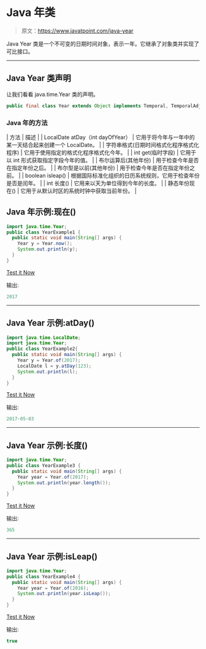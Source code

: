 # Java 年类

> 原文：<https://www.javatpoint.com/java-year>

Java Year 类是一个不可变的日期时间对象，表示一年。它继承了对象类并实现了可比接口。

* * *

## Java Year 类声明

让我们看看 java.time.Year 类的声明。

```java
public final class Year extends Object implements Temporal, TemporalAdjuster, Comparable<Year>, Serializable

```

### Java 年的方法

| 方法 | 描述 |
| LocalDate atDay（int dayOfYear） | 它用于将今年与一年中的某一天结合起来创建一个 LocalDate。 |
| 字符串格式(日期时间格式化程序格式化程序) | 它用于使用指定的格式化程序格式化今年。 |
| int get(临时字段) | 它用于以 int 形式获取指定字段今年的值。 |
| 布尔运算后(其他年份) | 用于检查今年是否在指定年份之后。 |
| 布尔型是以前(其他年份) | 用于检查今年是否在指定年份之前。 |
| boolean isleap() | 根据国际标准化组织的日历系统规则，它用于检查年份是否是闰年。 |
| int 长度() | 它用来以天为单位得到今年的长度。 |
| 静态年份现在() | 它用于从默认时区的系统时钟中获取当前年份。 |

## Java 年示例:现在()

```java
import java.time.Year;
public class YearExample1 {
  public static void main(String[] args) {
    Year y = Year.now();
    System.out.println(y);
  }
}

```

[Test it Now](https://compiler.javatpoint.com/opr/test.jsp?filename=YearExample1)

输出:

```java
2017

```

* * *

## Java Year 示例:atDay()

```java
import java.time.LocalDate;
import java.time.Year;
public class YearExample2{
  public static void main(String[] args) {
    Year y = Year.of(2017);
    LocalDate l = y.atDay(123);
    System.out.println(l);
  }
}

```

[Test it Now](https://compiler.javatpoint.com/opr/test.jsp?filename=YearExample2)

输出:

```java
2017-05-03

```

* * *

## Java Year 示例:长度()

```java
import java.time.Year;
public class YearExample3 {
  public static void main(String[] args) {
    Year year = Year.of(2017);
    System.out.println(year.length());
  }
}

```

[Test it Now](https://compiler.javatpoint.com/opr/test.jsp?filename=YearExample3)

输出:

```java
365

```

* * *

## Java Year 示例:isLeap()

```java
import java.time.Year;
public class YearExample4 {
  public static void main(String[] args) {
    Year year = Year.of(2016);
    System.out.println(year.isLeap());
  }
}

```

[Test it Now](https://compiler.javatpoint.com/opr/test.jsp?filename=YearExample4)

输出:

```java
true

```